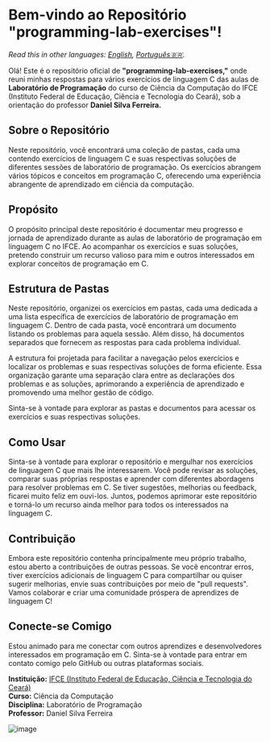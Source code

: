 # Bem-vindo ao Repositório "programming-lab-exercises"!

_Read this in other languages: [English](README.md), [Português🇧🇷](README.br.md)._

Olá! Este é o repositório oficial de **"programming-lab-exercises,"** onde reuni minhas respostas para vários exercícios de linguagem C das aulas de **Laboratório de Programação** do curso de Ciência da Computação do IFCE (Instituto Federal de Educação, Ciência e Tecnologia do Ceará), sob a orientação do professor **Daniel Silva Ferreira.**

## Sobre o Repositório

Neste repositório, você encontrará uma coleção de pastas, cada uma contendo exercícios de linguagem C e suas respectivas soluções de diferentes sessões de laboratório de programação. Os exercícios abrangem vários tópicos e conceitos em programação C, oferecendo uma experiência abrangente de aprendizado em ciência da computação.

## Propósito

O propósito principal deste repositório é documentar meu progresso e jornada de aprendizado durante as aulas de laboratório de programação em linguagem C no IFCE. Ao acompanhar os exercícios e suas soluções, pretendo construir um recurso valioso para mim e outros interessados em explorar conceitos de programação em C.

## Estrutura de Pastas

Neste repositório, organizei os exercícios em pastas, cada uma dedicada a uma lista específica de exercícios de laboratório de programação em linguagem C. Dentro de cada pasta, você encontrará um documento listando os problemas para aquela sessão. Além disso, há documentos separados que fornecem as respostas para cada problema individual.

A estrutura foi projetada para facilitar a navegação pelos exercícios e localizar os problemas e suas respectivas soluções de forma eficiente. Essa organização garante uma separação clara entre as declarações dos problemas e as soluções, aprimorando a experiência de aprendizado e promovendo uma melhor gestão de código.

Sinta-se à vontade para explorar as pastas e documentos para acessar os exercícios e suas respectivas soluções.

## Como Usar

Sinta-se à vontade para explorar o repositório e mergulhar nos exercícios de linguagem C que mais lhe interessarem. Você pode revisar as soluções, comparar suas próprias respostas e aprender com diferentes abordagens para resolver problemas em C. Se tiver sugestões, melhorias ou feedback, ficarei muito feliz em ouvi-los. Juntos, podemos aprimorar este repositório e torná-lo um recurso ainda melhor para todos os interessados na linguagem C.

## Contribuição

Embora este repositório contenha principalmente meu próprio trabalho, estou aberto a contribuições de outras pessoas. Se você encontrar erros, tiver exercícios adicionais de linguagem C para compartilhar ou quiser sugerir melhorias, envie suas contribuições por meio de "pull requests". Vamos colaborar e criar uma comunidade próspera de aprendizes de linguagem C!

## Conecte-se Comigo

Estou animado para me conectar com outros aprendizes e desenvolvedores interessados em programação em C. Sinta-se à vontade para entrar em contato comigo pelo GitHub ou outras plataformas sociais.



**Instituição:** [IFCE (Instituto Federal de Educação, Ciência e Tecnologia do Ceará)](https://www.ifce.edu.br/)  
**Curso:** Ciência da Computação  
**Disciplina:** Laboratório de Programação  
**Professor:** Daniel Silva Ferreira

![image](https://github.com/maripasa/programming-lab-exercises/assets/123270648/4bc70270-0f6e-493a-b9aa-c113e82b5566)
